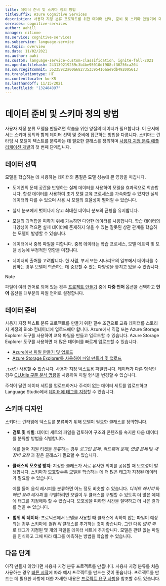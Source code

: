 ```yaml
---
title: 데이터 준비 및 스키마 정의 방법
titleSuffix: Azure Cognitive Services
description: 사용자 지정 분류 프로젝트를 위한 데이터 선택, 준비 및 스키마 만들기에 대해 알아봅니다.
services: cognitive-services
author: aahill
manager: nitinme
ms.service: cognitive-services
ms.subservice: language-service
ms.topic: overview
ms.date: 11/02/2021
ms.author: aahi
ms.custom: language-service-custom-classification, ignite-fall-2021
ms.openlocfilehash: 243139219259c3b4be95010df988cf30256ca204
ms.sourcegitcommit: 362359c2a00a6827353395416aae9db492005613
ms.translationtype: HT
ms.contentlocale: ko-KR
ms.lasthandoff: 11/15/2021
ms.locfileid: "132484097"
---
```

# <a name="how-to-prepare-data-and-define-a-schema"></a>데이터 준비 및 스키마 정의 방법

사용자 지정 분류 모델을 만들려면 학습을 위한 양질의 데이터가 필요합니다. 이 문서에서는 스키마 정의와 함께 데이터 선택 및 준비에 접근하는 방법을 다룹니다. 스키마는 런타임 시 모델이 텍스트를 분류하는 데 필요한 클래스를 정의하며 [사용자 지정 분류 애플리케이션 개발](../overview.md#project-development-lifecycle)의 첫 번째 단계입니다.


## <a name="data-selection"></a>데이터 선택

모델을 학습하는 데 사용하는 데이터의 품질은 모델 성능에 큰 영향을 미칩니다.

* 도메인의 문제 공간을 반영하는 실제 데이터를 사용하여 모델을 효과적으로 학습합니다. 합성 데이터를 사용하여 초기 모델 교육 프로세스를 가속화할 수 있지만 실제 데이터와 다를 수 있으며 사용 시 모델의 효율성이 떨어질 수 있습니다.

* 실제 분포에서 벗어나지 않고 최대한 데이터 분포의 균형을 유지합니다.

* 모델의 과적합을 피하기 위해 가능하면 다양한 데이터를 사용합니다. 학습 데이터의 다양성이 적으면 실제 데이터에 존재하지 않을 수 있는 잘못된 상관 관계를 학습하는 모델이 발생할 수 있습니다. 
 
* 데이터에서 중복 파일을 피합니다. 중복 데이터는 학습 프로세스, 모델 메트릭 및 모델 성능에 부정적인 영향을 미칩니다. 

* 데이터의 출처를 고려합니다. 한 사람, 부서 또는 시나리오의 일부에서 데이터를 수집하는 경우 모델이 학습하는 데 중요할 수 있는 다양성을 놓치고 있을 수 있습니다. 

> [!NOTE]
> 파일이 여러 언어로 되어 있는 경우 [프로젝트 만들기](../quickstart.md) 중에 **다중 언어** 옵션을 선택하고 **언어** 옵션을 대부분의 파일 언어로 설정합니다.

## <a name="data-preparation"></a>데이터 준비

사용자 지정 텍스트 분류 프로젝트를 만들기 위한 필수 조건으로 교육 데이터를 스토리지 계정의 Blob 컨테이너에 업로드해야 합니다. Azure에서 직접 또는 Azure Storage Explorer 도구를 사용하여 교육 파일을 만들고 업로드할 수 있습니다. Azure Storage Explorer 도구를 사용하면 더 많은 데이터를 빠르게 업로드할 수 있습니다.  

* [Azure에서 파일 만들기 및 업로드](/azure/storage/blobs/storage-quickstart-blobs-portal#create-a-container)
* [Azure Storage Explorer를 사용하여 파일 만들기 및 업로드](/azure/vs-azure-tools-storage-explorer-blobs)

`.txt`만 사용할 수 있습니다. 사용자 지정 텍스트용 파일입니다. 데이터가 다른 형식인 경우 [CLUtils 구문 분석 명령](https://github.com/microsoft/CognitiveServicesLanguageUtilities/blob/main/CustomTextAnalytics.CLUtils/Solution/CogSLanguageUtilities.ViewLayer.CliCommands/Commands/ParseCommand/README.md)을 사용하여 파일 형식을 변경할 수 있습니다.

 주석이 달린 데이터 세트를 업로드하거나 주석이 없는 데이터 세트를 업로드하고 Language Studio에서 [데이터에 태그를 지정](../how-to/tag-data.md)할 수 있습니다. 
 
## <a name="schema-design"></a>스키마 디자인

스키마는 런타임에 텍스트를 분류하기 위해 모델이 필요한 클래스를 정의합니다.

* **검토 및 식별**: 데이터 세트의 파일을 검토하여 구조와 콘텐츠를 숙지한 다음 데이터를 분류할 방법을 식별합니다. 

    예를 들어 지원 티켓을 분류하는 경우 *로그인 문제*, *하드웨어 문제*, *연결 문제* 및 *새 장비 요청* 과 같은 클래스가 필요할 수 있습니다.

* **클래스의 모호성 방지**: 지정한 클래스가 서로 유사한 의미를 공유할 때 모호성이 발생합니다. 스키마가 모호할수록 모델을 학습하는 데 더 많은 태그가 지정된 데이터가 필요할 수 있습니다.  

    예를 들어 음식 레시피를 분류하면 어느 정도 비슷할 수 있습니다. *디저트 레시피* 와 *메인 요리 레시피* 를 구별하려면 모델이 두 클래스를 구별할 수 있도록 더 많은 예제에 태그를 지정해야 할 수 있습니다. 모호성을 피하면 시간을 절약하고 더 나은 결과를 얻을 수 있습니다. 

* **범위 외 데이터**: 프로덕션에서 모델을 사용할 때 클래스에 속하지 않는 파일이 예상되는 경우 스키마에 *범위 외* 클래스를 추가하는 것이 좋습니다. 그런 다음 *범위 외* 로 태그가 지정된 몇 개의 파일을 데이터 세트에 추가합니다. 모델은 관련 없는 파일을 인식하고 그에 따라 태그를 예측하는 방법을 학습할 수 있습니다.

## <a name="next-steps"></a>다음 단계

아직 만들지 않았다면 사용자 지정 분류 프로젝트를 만듭니다. 사용자 지정 분류를 처음 사용하는 경우 [빠른 시작](../quickstart.md)에 따라 예시 프로젝트를 만드는 것이 좋습니다. 프로젝트를 만드는 데 필요한 사항에 대한 자세한 내용은 [프로젝트 요구 사항](../how-to/create-project.md)을 참조할 수도 있습니다. 

